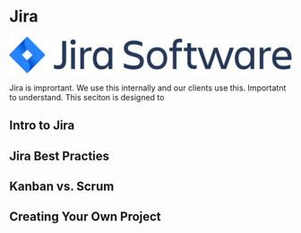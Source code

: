 # Jira

<center>

  ![](../img/jira.png)

</center>

Jira is imprortant. We use this internally and our clients use this. Importatnt to understand. This seciton is designed to 

## Intro to Jira







## Jira Best Practies






## Kanban vs. Scrum






## Creating Your Own Project




